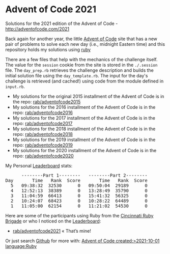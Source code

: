 # Advent of Code 2021 #

Solutions for the 2021 edition of the Advent of Code - http://adventofcode.com/2021

Back again for another year, the little [Advent of Code] site that has a new pair of problems to solve each new day (i.e., midnight Eastern time) and this repository holds my solutions using [ruby](http://ruby-lang.org)

There are a few files that help with the mechanics of the challenge itself. The value for the `session` cookie from the site is stored in the `./.session` file. The `day_prep.rb` retrieves the challenge description and builds the initial solution file using the `day_template.rb`. The input for the day's challenge is retrieved (and cached!) using code from the module defined in `input.rb`.

* My solutions for the original 2015 installment of the Advent of Code is in the repo: [rab/adventofcode2015](https://github.com/rab/adventofcode2015)
* My solutions for the 2016 installment of the Advent of Code is in the repo: [rab/adventofcode2016](https://github.com/rab/adventofcode2016)
* My solutions for the 2017 installment of the Advent of Code is in the repo: [rab/adventofcode2017](https://github.com/rab/adventofcode2017)
* My solutions for the 2018 installment of the Advent of Code is in the repo: [rab/adventofcode2018](https://github.com/rab/adventofcode2018)
* My solutions for the 2019 installment of the Advent of Code is in the repo: [rab/adventofcode2019](https://github.com/rab/adventofcode2019)
* My solutions for the 2020 installment of the Advent of Code is in the repo: [rab/adventofcode2020](https://github.com/rab/adventofcode2020)

My Personal [Leaderboard] stats:

<pre>
      --------Part 1--------   --------Part 2--------
Day       Time   Rank  Score       Time   Rank  Score
  5   09:38:32  32530      0   09:50:04  29189      0
  4   12:52:13  38389      0   13:28:49  35790      0
  3   11:04:59  66413      0   15:41:32  56325      0
  2   10:24:07  68423      0   10:28:22  64489      0
  1   11:05:00  62154      0   11:21:02  54530      0
</pre>

Here are some of the participants using Ruby from the [Cincinnati Ruby Brigade] or who I noticed on the [Leaderboard]:

* [rab/adventofcode2021](https://github.com/rab/adventofcode2021) &laquo;&nbsp;That&rsquo;s&nbsp;mine!

Or just search [Github] for more with: [Advent of Code created:>2021-10-01 language:Ruby](https://github.com/search?utf8=%E2%9C%93&q=Advent+of+Code+created%3A%3E2021-10-01+language%3ARuby&type=Repositories&ref=advsearch&l=Ruby)

[Advent of Code]: http://www.adventofcode.com/2021/
[Leaderboard]: http://www.adventofcode.com/2021/leaderboard
[Stats]: http://www.adventofcode.com/2021/stats
[Github]: http://github.com/
[Cincinnati Ruby Brigade]: http://cincyrb.com/
